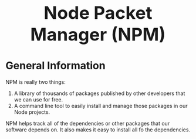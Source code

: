 <h1 style='text-align:center;font-size:3rem;'>Node Packet Manager (NPM)</h1>

# General Information
NPM is really two things:

1. A library of thousands of packages published by other developers that we can use for free. 
2. A command line tool to easily install and manage those packages in our Node projects.

NPM helps track all of the dependencies or other packages that our software depends on. It also makes it easy to install all fo the dependencies. 
